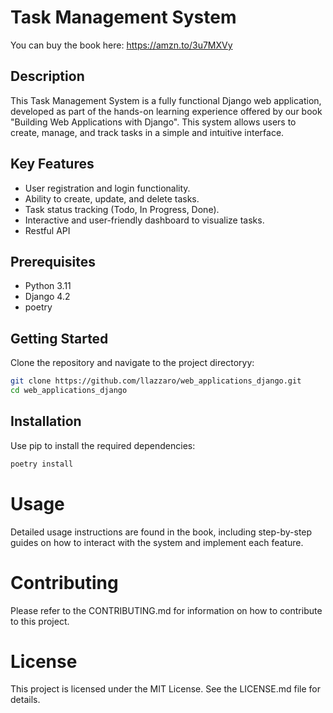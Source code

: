 # Task Management System

You can buy the book here: https://amzn.to/3u7MXVy

## Description
This Task Management System is a fully functional Django web application, developed as part of the hands-on learning experience offered by our book "Building Web Applications with Django". This system allows users to create, manage, and track tasks in a simple and intuitive interface.

## Key Features
- User registration and login functionality.
- Ability to create, update, and delete tasks.
- Task status tracking (Todo, In Progress, Done).
- Interactive and user-friendly dashboard to visualize tasks.
- Restful API

## Prerequisites
- Python 3.11
- Django 4.2
- poetry

## Getting Started
Clone the repository and navigate to the project directoryy:

```sh
git clone https://github.com/llazzaro/web_applications_django.git
cd web_applications_django
```

## Installation
Use pip to install the required dependencies:

```sh
poetry install
```


# Usage
Detailed usage instructions are found in the book, including step-by-step guides on how to interact with the system and implement each feature.

# Contributing
Please refer to the CONTRIBUTING.md for information on how to contribute to this project.

# License
This project is licensed under the MIT License. See the LICENSE.md file for details.
